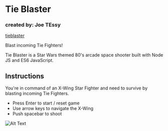 # Tie Blaster
### created by: Joe TEssy

[tieblaster][tieblaster]

Blast incoming Tie Fighters!

Tie Blaster is a Star Wars themed 80's arcade space shooter built with Node JS and ES6 JavaScript.

[tieblaster]: https://www.joetessy.life/tie-blaster

## Instructions

You're in command of an X-Wing Star Fighter and need to survive by blasting incoming Tie Fighters.

- Press Enter to start / reset game
- Use arrow keys to navigate the X-Wing
- Push spacebar to shoot


![Alt Text](https://media.giphy.com/media/l378jVfwhXhDjZIWs/giphy.gif)
